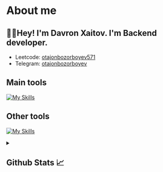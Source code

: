 # About me
<p><h2>👋🏻Hey! I'm Davron Xaitov. I'm Backend developer.</h2></p>

- Leetcode:                           [otajonbozorboyev571](https://https://leetcode.com/u/Davron_Xaitov/)
- Telegram:                           [otajonbozorboyev](https://t.me/DeDavrich)
## Main tools
[![My Skills](https://skillicons.dev/icons?i=c++,python,django,html,css,react,nodejs)](https://skillicons.dev)

## Other tools
[![My Skills](https://skillicons.dev/icons?i=git,github,postgresql,sqlite,mysql,vscode,pycharm,notion,photoshop)](https://skillicons.dev)

<details>
  <summary><b><h2>Github Stats 📈 <h2></b></summary>
  <a href="https://github.com/DeDavrich">
    <p align="left">
      <img src="https://github-profile-summary-cards.vercel.app/api/cards/profile-details?username=DeDavrich&theme=github_dark">
      <img align="left" src="https://github-profile-summary-cards.vercel.app/api/cards/stats?username=DeDavrich&theme=github_dark">
      <img align="left" src="https://github-profile-summary-cards.vercel.app/api/cards/productive-time?username=DeDavrich&theme=github_dark&utcOffset=5"><br>
    </p>
  </a> 
</details>
